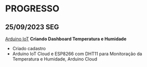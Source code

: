 # PROGRESSO

## 25/09/2023 **SEG**
[Arduino IoT](https://cloud.arduino.cc/) **Criando Dashboard Temperatura e Humidade**
- Criado cadastro
- Arduino IoT Cloud e ESP8266 com DHT11 para Monitoração da Temperatura e Humidade, Arduino Cloud